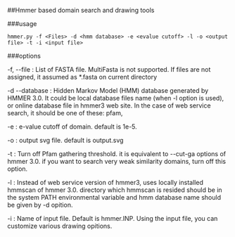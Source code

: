 ##Hmmer based domain search and drawing tools

###usage

	hmmer.py -f <Files> -d <hmm database> -e <evalue cutoff> -l -o <output file> -t -i <input file>

###options

-f, --file : List of FASTA file. MultiFasta is not supported. If files are not assigned, it assumed as *.fasta on current directory

-d --database : Hidden Markov Model (HMM) database generated by HMMER 3.0. It could be local database files name (when -l option is used), or online database file in hmmer3 web site. In the case of web service search, it should be one of these: pfam, 

-e : e-value cutoff of domain. default is 1e-5.

-o : output svg file. default is output.svg

-t : Turn off Pfam gathering threshold. it is equivalent to --cut-ga options of hmmer 3.0. if you want to search very weak similarity domains, turn off this option.

-l : Instead of web service version of hmmer3, uses locally installed hmmscan of hmmer 3.0. directory which hmmscan is resided should be in the system PATH environmental variable and hmm database name should be given by -d opition.

-i : Name of input file. Default is hmmer.INP. Using the input file, you can customize various drawing opitions. 


